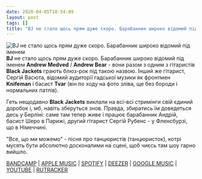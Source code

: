 ```yaml
---
date: 2020-04-05T10:54:09
layout: post
tags: []
title: "BJ не стало щось прям дуже скоро. Барабанник широко відомий під іменем "
---
```

![BJ не стало щось прям дуже скоро. Барабанник широко відомий під іменем ](https://f4.bcbits.com/img/a3905519881_5.jpg)
**BJ** не стало щось прям дуже скоро. Барабанник широко відомий під іменем **Andrew Medved** / **Andrew Bear** - вони разом з одним з гітаристів **Black Jackets** грають блюз-рок під такою назвою. Інший же гітарист, Сергій Васюта, відомий аудиторії гадської музики як фронтмен **Knifeman** і басист **Tvar** (він по ходу на фото зліва, ще без бороди і нормальних патлів).

Геть нещодавно **Black Jackets** виклали на всі-всі стримінги свій єдиний доробок і, мб, навіть зберуться знов. Правда, збиратись їм доведеться десь у Берліні: саме там тепер живе і працює барабанник Андрій, басист Шеро в Парижі, другий гітарист Сергій Рубенс - у Фленсбурзі, що в Німеччині.

&quot;Все, що ми можемо&quot; - пісня про танцюристів (танцюристок), котрі мусять бути абсолютно досконалими на сцені, щоб чиєсь там шоу гарно вийшло.

[BANDCAMP](https://blackjackets2.bandcamp.com/album/trampolines) | [APPLE MUSIC](https://music.apple.com/ca/album/trampolines-ep/1496215879) | [SPOTIFY](https://open.spotify.com/album/5aA4U8Fu3jbFhtVL5Xaclf) | [DEEZER](https://www.deezer.com/album/127836672?utm_source=deezer&amp;utm_content=album-127836672&amp;utm_term=1601611822_1586071993&amp;utm_medium=web) | [GOOGLE MUSIC](https://play.google.com/music/m/Bhwwt2q4jgsmrw7zka5jixjjwai?t=Trampolines_-_Black_Jackets) | [YOUTUBE](https://www.youtube.com/playlist?list=OLAK5uy_lEQcAJhTEvEYNjs_nFamVtFDli9b8lEE4) | [RUTRACKER](https://rutracker.org/forum/viewtopic.php?t=3232736)